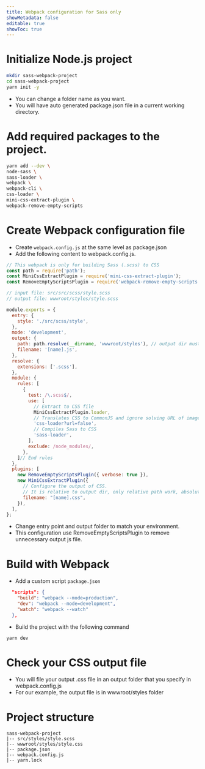 ```yaml
---
title: Webpack configuration for Sass only
showMetadata: false
editable: true
showToc: true
---
```


# Initialize Node.js project
```sh
mkdir sass-webpack-project
cd sass-webpack-project
yarn init -y
```
- You can change a folder name as you want.
- You will have auto generated package.json file in a current working directory.

# Add required packages to the project.
```sh
yarn add --dev \
node-sass \
sass-loader \
webpack \
webpack-cli \
css-loader \
mini-css-extract-plugin \
webpack-remove-empty-scripts
```

# Create Webpack configuration file
- Create `webpack.config.js` at the same level as package.json
- Add the following content to webpack.config.js.
```js
// This webpack is only for building Sass (.scss) to CSS
const path = require('path');
const MiniCssExtractPlugin = require('mini-css-extract-plugin');
const RemoveEmptyScriptsPlugin = require('webpack-remove-empty-scripts');

// input file: src/src/scss/style.scss
// output file: wwwroot/styles/style.scss

module.exports = {
  entry: {
    style: './src/scss/style',
  },
  mode: 'development',
  output: {
    path: path.resolve(__dirname, 'wwwroot/styles'), // output dir must be absolute path
    filename: '[name].js',
  },
  resolve: {
    extensions: ['.scss'],
  },
  module: {
    rules: [
      {
        test: /\.scss$/,
        use: [
          // Extract to CSS file
          MiniCssExtractPlugin.loader,
          // Translates CSS to CommonJS and ignore solving URL of images
          'css-loader?url=false',
          // Compiles Sass to CSS
          'sass-loader',
        ],
        exclude: /node_modules/,
      },
    ]// End rules
  },
  plugins: [
    new RemoveEmptyScriptsPlugin({ verbose: true }),
    new MiniCssExtractPlugin({
      // Configure the output of CSS.
      // It is relative to output dir, only relative path work, absolute path does not work.
      filename: "[name].css",
    }),
  ],
};

```
- Change entry point and output folder to match your environment.
- This configuration use RemoveEmptyScriptsPlugin to remove unnecessary output js file.

# Build with Webpack
- Add a custom script `package.json`
```json
  "scripts": {
    "build": "webpack --mode=production",
    "dev": "webpack --mode=development",
    "watch": "webpack --watch"
  },
```

- Build the project with the following command
```sh
yarn dev
```

# Check your CSS output file
- You will file your output .css file in an output folder that you specify in webpack.config.js
- For our example, the output file is in wwwroot/styles folder

# Project structure
```
sass-webpack-project
|-- src/styles/style.scss
|-- wwwroot/styles/style.css
|-- package.json
|-- webpack.config.js
|-- yarn.lock
```











